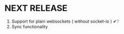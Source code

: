 # NEXT RELEASE




1.  Support for plain websockets ( without socket-io )  ✔❔
2.  Sync functionality 